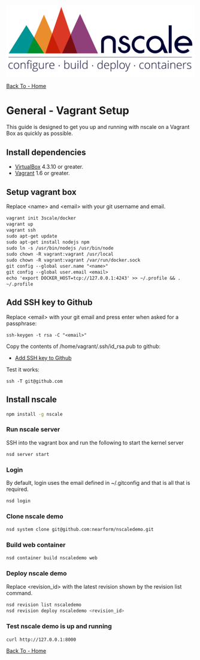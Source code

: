 
![nscale](../_imgs/logo.png)

[Back To - Home](../README.md)

# General - Vagrant Setup

This guide is designed to get you up and running with nscale
on a Vagrant Box as quickly as possible.

## Install dependencies

* [VirtualBox][virtualbox] 4.3.10 or greater.
* [Vagrant][vagrant] 1.6 or greater.

[virtualbox]: https://www.virtualbox.org/
[vagrant]: https://www.vagrantup.com/downloads.html

## Setup vagrant box

Replace \<name\> and \<email\> with your git username and email.

```
vagrant init 3scale/docker
vagrant up
vagrant ssh
sudo apt-get update
sudo apt-get install nodejs npm
sudo ln -s /usr/bin/nodejs /usr/bin/node
sudo chown -R vagrant:vagrant /usr/local
sudo chown -R vagrant:vagrant /var/run/docker.sock
git config --global user.name "<name>"
git config --global user.email <email>
echo 'export DOCKER_HOST=tcp://127.0.0.1:4243' >> ~/.profile && . ~/.profile
```

## Add SSH key to Github

Replace \<email\> with your git email and press enter when asked for a passphrase:
```
ssh-keygen -t rsa -C "<email>"
```

Copy the contents of /home/vagrant/.ssh/id_rsa.pub to github:
 * [Add SSH key to Github](https://help.github.com/articles/generating-ssh-keys#step-3-add-your-ssh-key-to-github)

Test it works:
```
ssh -T git@github.com
```

## Install nscale

```sh
npm install -g nscale
```

### Run nscale server

SSH into the vagrant box and run the following to start the kernel server

```sh
nsd server start
```

### Login

By default, login uses the email defined in ~/.gitconfig and that is all that is required.

```sh
nsd login
```

### Clone nscale demo

```sh
nsd system clone git@github.com:nearform/nscaledemo.git
```

### Build web container

```sh
nsd container build nscaledemo web
```

### Deploy nscale demo

Replace \<revision_id\> with the latest revision shown by the revision list command.

```sh
nsd revision list nscaledemo
nsd revision deploy nscaledemo <revision_id>
```

### Test nscale demo is up and running

```sh
curl http://127.0.0.1:8000
```

[Back To - Home](../README.md)
